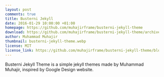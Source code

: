 ```yaml
---
layout: post
comments: true
title: Busterni Jekyll
date: 2016-01-29 10:00:00 +01:00
homepage: https://github.com/muhajirframe/busterni-jekyll-theme
download: https://github.com/muhajirframe/busterni-jekyll-theme/archive/gh-pages.zip
author: Muhammad Muhajir
thumbnail: busterni-jekyll-theme.webp
license: MIT
license_link: https://github.com/muhajirframe/busterni-jekyll-theme/blob/gh-pages/LICENSE
---
```


Busterni Jekyll Theme is a simple jekyll themes made by Muhammad Muhajir, inspired by Google Design website.
